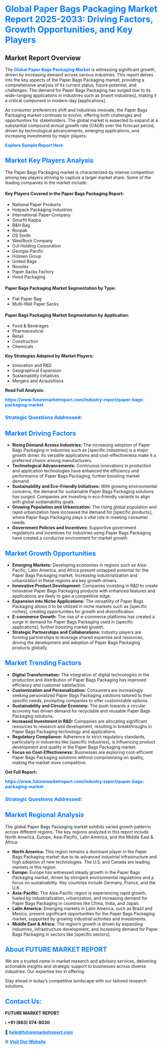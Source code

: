 <h1 style="color: #007BFF;">Global Paper Bags Packaging Market Report 2025-2033: Driving Factors, Growth Opportunities, and Key Players</h1>

<section id="overview">
<h2>Market Report Overview</h2>
<p>The <a href="https://www.futuremarketreport.com/industry-report/paper-bags-packaging-market" style="color: #007BFF; text-decoration: none;"><strong>Global Paper Bags Packaging Market</strong></a> is witnessing significant growth, driven by increasing demand across various industries. This report delves into the key aspects of the Paper Bags Packaging market, providing a comprehensive analysis of its current status, future potential, and challenges. The demand for Paper Bags Packaging has surged due to its wide-ranging applications in industries such as [insert industries], making it a critical component in modern-day [applications].</p>
<p>As consumer preferences shift and industries innovate, the Paper Bags Packaging market continues to evolve, offering both challenges and opportunities for stakeholders. The global market is expected to expand at a substantial compound annual growth rate (CAGR) over the forecast period, driven by technological advancements, emerging applications, and increasing investments by major players.</p>
</section>

<section id="overview">
<p><a href="https://www.futuremarketreport.com/request-sample/reportId=63803" style="color: #007BFF; text-decoration: none;"><strong>Explore Sample Report Here</strong></a></p>
</section>

<section id="key-players">
<h2 style="color: #007BFF;">Market Key Players Analysis</h2>
<p>The Paper Bags Packaging market is characterized by intense competition among key players striving to capture a larger market share. Some of the leading companies in the market include:</p>
<h4>Key Players Covered in the Paper Bags Packaging Report:</h4>
<ul><li>National Paper Products</li><li>Hotpack Packaging Industries</li><li>International Paper Company</li><li>Smurfit Kappa</li><li>B&amp;H Bag</li><li>Ronpak</li><li>DS Smith</li><li>WestRock Company</li><li>OJI Holding Corporation</li><li>Georgia-Pacific</li><li>Holmen Group</li><li>United Bags</li><li>Novolex</li><li>Paper Sacks Factory</li><li>Hood Packaging</li></ul>
<h4>Paper Bags Packaging Market Segmentation by Type:</h4>
<ul><li>Flat Paper Bag</li><li>Multi-Wall Paper Sacks</li></ul>

<h4>Paper Bags Packaging Market Segmentation by Application:</h4>
<ul><li>Food &amp; Beverages</li><li>Pharmaceutical</li><li>Retail</li><li>Construction</li><li>Chemicals</li></ul>
<p><strong>Key Strategies Adopted by Market Players:</strong></p>
<ul>
<li>Innovation and R&D</li>
<li>Geographical Expansion</li>
<li>Sustainability Initiatives</li>
<li>Mergers and Acquisitions</li>
</ul>
</section>

<section>
<p><strong>Read Full Analysis: </strong></p><a href="https://www.futuremarketreport.com/industry-report/paper-bags-packaging-market" style="color: #007BFF; text-decoration: none;"><strong>https://www.futuremarketreport.com/industry-report/paper-bags-packaging-market</strong></a>
<h3 style="color: #007BFF;">Strategic Questions Addressed:</h3>
</section>

<section id="driving-factors">
<h2 style="color: #007BFF;">Market Driving Factors</h2>
<ul>
<li><strong>Rising Demand Across Industries:</strong> The increasing adoption of Paper Bags Packaging in industries such as [specific industries] is a major growth driver. Its versatile applications and cost-effectiveness make it a preferred choice among manufacturers.</li>
<li><strong>Technological Advancements:</strong> Continuous innovations in production and application technologies have enhanced the efficiency and performance of Paper Bags Packaging, further boosting market demand.</li>
<li><strong>Sustainability and Eco-Friendly Initiatives:</strong> With growing environmental concerns, the demand for sustainable Paper Bags Packaging solutions has surged. Companies are investing in eco-friendly variants to align with global sustainability goals.</li>
<li><strong>Growing Population and Urbanization:</strong> The rising global population and rapid urbanization have increased the demand for [specific products], where Paper Bags Packaging plays a vital role in meeting consumer needs.</li>
<li><strong>Government Policies and Incentives:</strong> Supportive government regulations and incentives for industries using Paper Bags Packaging have created a conducive environment for market growth.</li>
</ul>
</section>

<section id="growth-opportunities">
<h2 style="color: #007BFF;">Market Growth Opportunities</h2>
<ul>
<li><strong>Emerging Markets:</strong> Developing economies in regions such as Asia-Pacific, Latin America, and Africa present untapped potential for the Paper Bags Packaging market. Increasing industrialization and urbanization in these regions are key growth drivers.</li>
<li><strong>Innovative Product Development:</strong> Companies investing in R&D to create innovative Paper Bags Packaging products with enhanced features and applications are likely to gain a competitive edge.</li>
<li><strong>Expansion into Niche Applications:</strong> The versatility of Paper Bags Packaging allows it to be utilized in niche markets such as [specific niches], creating opportunities for growth and diversification.</li>
<li><strong>E-commerce Growth:</strong> The rise of e-commerce platforms has created a surge in demand for Paper Bags Packaging used in [specific applications], further boosting market growth.</li>
<li><strong>Strategic Partnerships and Collaborations:</strong> Industry players are forming partnerships to leverage shared expertise and resources, driving the development and adoption of Paper Bags Packaging products globally.</li>
</ul>
</section>

<section id="trending-factors">
<h2 style="color: #007BFF;">Market Trending Factors</h2>
<ul>
<li><strong>Digital Transformation:</strong> The integration of digital technologies in the production and distribution of Paper Bags Packaging has improved efficiency and customer satisfaction.</li>
<li><strong>Customization and Personalization:</strong> Consumers are increasingly seeking personalized Paper Bags Packaging solutions tailored to their specific needs, prompting companies to offer customizable options.</li>
<li><strong>Sustainability and Circular Economy:</strong> The push towards a circular economy has driven demand for recyclable and reusable Paper Bags Packaging solutions.</li>
<li><strong>Increased Investment in R&D:</strong> Companies are allocating significant resources to research and development, resulting in breakthroughs in Paper Bags Packaging technology and applications.</li>
<li><strong>Regulatory Compliance:</strong> Adherence to strict regulatory standards, particularly in industries like [specific industries], is influencing product development and quality in the Paper Bags Packaging market.</li>
<li><strong>Focus on Cost-Effectiveness:</strong> Businesses are exploring cost-efficient Paper Bags Packaging solutions without compromising on quality, making the market more competitive.</li>
</ul>
</section>

<section>
<p><strong>Get Full Report: </strong></p><a href="https://www.futuremarketreport.com/industry-report/paper-bags-packaging-market" style="color: #007BFF; text-decoration: none;"><strong>https://www.futuremarketreport.com/industry-report/paper-bags-packaging-market</strong></a>
<h3 style="color: #007BFF;">Strategic Questions Addressed:</h3>
</section>


<section id="regional-analysis">
<h2 style="color: #007BFF;">Market Regional Analysis</h2>
<p>The global Paper Bags Packaging market exhibits varied growth patterns across different regions. The key regions analyzed in this report include North America, Europe, Asia-Pacific, Latin America, and the Middle East & Africa:</p>
<ul>
<li><strong>North America:</strong> This region remains a dominant player in the Paper Bags Packaging market due to its advanced industrial infrastructure and high adoption of new technologies. The U.S. and Canada are leading markets in this region.</li>
<li><strong>Europe:</strong> Europe has witnessed steady growth in the Paper Bags Packaging market, driven by stringent environmental regulations and a focus on sustainability. Key countries include Germany, France, and the U.K.</li>
<li><strong>Asia-Pacific:</strong> The Asia-Pacific region is experiencing rapid growth, fueled by industrialization, urbanization, and increasing demand for Paper Bags Packaging in countries like China, India, and Japan.</li>
<li><strong>Latin America:</strong> Emerging markets in Latin America, such as Brazil and Mexico, present significant opportunities for the Paper Bags Packaging market, supported by growing industrial activities and investments.</li>
<li><strong>Middle East & Africa:</strong> The region’s growth is driven by expanding industries, infrastructure development, and increasing demand for Paper Bags Packaging in sectors like [specific sectors].</li>
</ul>
</section>

<footer>
<h2 style="color: #007BFF;">About FUTURE MARKET REPORT</h2>
<p>We are a trusted name in market research and advisory services, delivering actionable insights and strategic support to businesses across diverse industries. Our expertise lies in offering:</p>

<p>Stay ahead in today’s competitive landscape with our tailored research solutions.</p>

<h2 style="color: #007BFF;">Contact Us:</h2>
<p><strong>FUTURE MARKET REPORT</strong></p>
<p>📞 <strong>+91 (883) 074-8030</strong></p>
<p>📧 <strong><a href="mailto:help@futuremarketreport.com" style="color: #007BFF;">help@futuremarketreport.com</a></strong></p>
<p>🌐 <strong><a href="https://www.futuremarketreport.com/" style="color: #007BFF;">Visit Our Website</a></strong></p>
</footer>